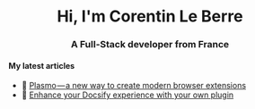 <h1 align="center">Hi, I'm Corentin Le Berre</h1>
<h3 align="center">A Full-Stack developer from France</h3>

#### My latest articles

- 📝 [Plasmo — a new way to create modern browser extensions](https://medium.com/abbeal/plasmo-a-new-way-to-create-modern-browser-extensions-56fe959c4b1e)
- 🚀 [Enhance your Docsify experience with your own plugin](https://medium.com/abbeal/enhance-your-docsify-experience-with-your-own-plugin-e5a2db6a3729)
